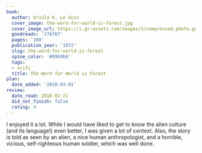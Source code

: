 ```yaml
---
book:
  author: Ursula K. Le Guin
  cover_image: the-word-for-world-is-forest.jpg
  cover_image_url: https://i.gr-assets.com/images/S/compressed.photo.goodreads.com/books/1283091038l/276767._SY160_.jpg
  goodreads: '276767'
  pages: '160'
  publication_year: '1972'
  slug: the-word-for-world-is-forest
  spine_color: '#89b9b8'
  tags:
  - scifi
  title: The Word for World is Forest
plan:
  date_added: '2018-02-01'
review:
  date_read: 2018-02-21
  did_not_finish: false
  rating: 4
---
```


I enjoyed it a lot. While I would have liked to get to know the alien culture (and its language!) even better, I was given a lot of context. Also, the story is told as seen by an alien, a nice human anthropologist, and a horrible, vicious, self-righteous human soldier, which was well done.
